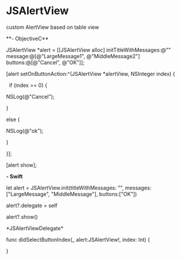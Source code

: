 # JSAlertView
 custom AlertView based on table view
 
 </p></p></p>
 **- ObjectiveC** </p></p>
 
 JSAlertView *alert = [[JSAlertView alloc] initTitleWithMessages:@"" message:@[@"LargeMessage1", @"MiddleMessage2"] buttons:@[@"Cancel", @"OK"]];</p>

 [alert setOnButtonAction:^(JSAlertView *alertView, NSInteger index) {</p>
   if (index == 0) {</p>
        NSLog(@"Cancel");</p>
    }</p>
    else {</p>
        NSLog(@"ok");</p>
    }</p>
 }];</p>
 </p>
 [alert show];
</p></p></p>


**- Swift** </p></p>
let alert = JSAlertView.init(titleWithMessages: "", messages: ["LargeMessage", "MiddleMessage"], buttons:["OK"]) </p>
alert?.delegate = self</p>
alert?.show()</p>
</p></p>
*JSAlertViewDelegate*

func didSelectButtonIndex(_ alert:JSAlertView!, index: Int) {</p>

}
